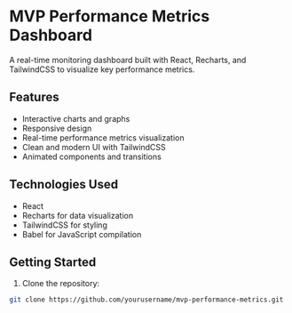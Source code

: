 # MVP Performance Metrics Dashboard

A real-time monitoring dashboard built with React, Recharts, and TailwindCSS to visualize key performance metrics.

## Features

- Interactive charts and graphs
- Responsive design
- Real-time performance metrics visualization
- Clean and modern UI with TailwindCSS
- Animated components and transitions

## Technologies Used

- React
- Recharts for data visualization
- TailwindCSS for styling
- Babel for JavaScript compilation

## Getting Started

1. Clone the repository:
```bash
git clone https://github.com/yourusername/mvp-performance-metrics.git
